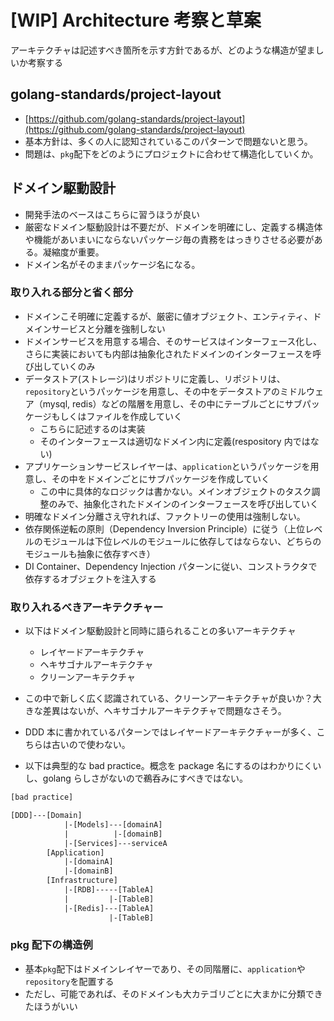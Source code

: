 # [WIP] Architecture 考察と草案

アーキテクチャは記述すべき箇所を示す方針であるが、どのような構造が望ましいか考察する

## golang-standards/project-layout

- [https://github.com/golang-standards/project-layout](https://github.com/golang-standards/project-layout)
- 基本方針は、多くの人に認知されているこのパターンで問題ないと思う。
- 問題は、`pkg`配下をどのようにプロジェクトに合わせて構造化していくか。

## ドメイン駆動設計

- 開発手法のベースはこちらに習うほうが良い
- 厳密なドメイン駆動設計は不要だが、ドメインを明確にし、定義する構造体や機能があいまいにならないパッケージ毎の責務をはっきりさせる必要がある。凝縮度が重要。
- ドメイン名がそのままパッケージ名になる。

### 取り入れる部分と省く部分

- ドメインこそ明確に定義するが、厳密に値オブジェクト、エンティティ、ドメインサービスと分離を強制しない
- ドメインサービスを用意する場合、そのサービスはインターフェース化し、さらに実装においても内部は抽象化されたドメインのインターフェースを呼び出していくのみ
- データストア(ストレージ)はリポジトリに定義し、リポジトリは、`repository`というパッケージを用意し、その中をデータストアのミドルウェア（mysql, redis）などの階層を用意し、その中にテーブルごとにサブパッケージもしくはファイルを作成していく
  - こちらに記述するのは実装
  - そのインターフェースは適切なドメイン内に定義(respository 内ではない)
- アプリケーションサービスレイヤーは、`application`というパッケージを用意し、その中をドメインごとにサブパッケージを作成していく
  - この中に具体的なロジックは書かない。メインオブジェクトのタスク調整のみで、抽象化されたドメインのインターフェースを呼び出していく
- 明確なドメイン分離さえ守れれば、ファクトリーの使用は強制しない。
- 依存関係逆転の原則（Dependency Inversion Principle）に従う（上位レベルのモジュールは下位レベルのモジュールに依存してはならない、どちらのモジュールも抽象に依存すべき）
- DI Container、Dependency Injection パターンに従い、コンストラクタで依存するオブジェクトを注入する

### 取り入れるべきアーキテクチャー

- 以下はドメイン駆動設計と同時に語られることの多いアーキテクチャ

  - レイヤードアーキテクチャ
  - ヘキサゴナルアーキテクチャ
  - クリーンアーキテクチャ

- この中で新しく広く認識されている、クリーンアーキテクチャが良いか？大きな差異はないが、ヘキサゴナルアーキテクチャで問題なさそう。
- DDD 本に書かれているパターンではレイヤードアーキテクチャーが多く、こちらは古いので使わない。
- 以下は典型的な bad practice。概念を package 名にするのはわかりにくいし、golang らしさがないので鵜呑みにすべきではない。

```txt
[bad practice]

[DDD]---[Domain]
            |-[Models]---[domainA]
            |          |-[domainB]
            |-[Services]---serviceA
        [Application]
            |-[domainA]
            |-[domainB]
        [Infrastructure]
            |-[RDB]-----[TableA]
            |         |-[TableB]
            |-[Redis]---[TableA]
                      |-[TableB]
```

### pkg 配下の構造例

- 基本`pkg`配下はドメインレイヤーであり、その同階層に、`application`や`repository`を配置する
- ただし、可能であれば、そのドメインも大カテゴリごとに大まかに分類できたほうがいい
